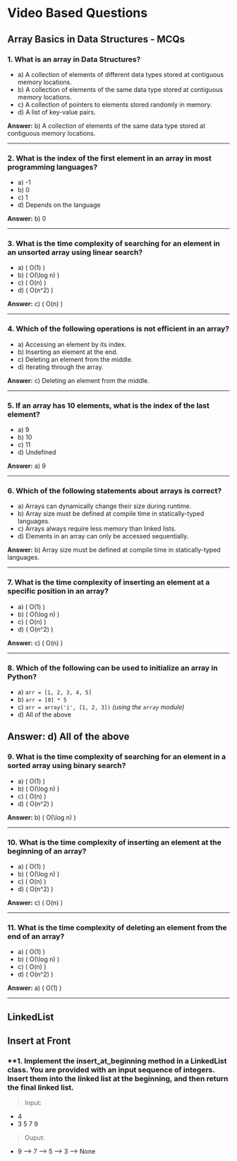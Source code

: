 # Video Based Questions

## Array Basics in Data Structures - MCQs

### **1. What is an array in Data Structures?**
- a) A collection of elements of different data types stored at contiguous memory locations.
- b) A collection of elements of the same data type stored at contiguous memory locations.
- c) A collection of pointers to elements stored randomly in memory.
- d) A list of key-value pairs.

**Answer:** b) A collection of elements of the same data type stored at contiguous memory locations.

---

### **2. What is the index of the first element in an array in most programming languages?**
- a) -1
- b) 0
- c) 1
- d) Depends on the language

**Answer:** b) 0

---

### **3. What is the time complexity of searching for an element in an unsorted array using linear search?**
- a) \( O(1) \)
- b) \( O(\log n) \)
- c) \( O(n) \)
- d) \( O(n^2) \)

**Answer:** c) \( O(n) \)

---

### **4. Which of the following operations is not efficient in an array?**
- a) Accessing an element by its index.
- b) Inserting an element at the end.
- c) Deleting an element from the middle.
- d) Iterating through the array.

**Answer:** c) Deleting an element from the middle.

---

### **5. If an array has 10 elements, what is the index of the last element?**
- a) 9
- b) 10
- c) 11
- d) Undefined

**Answer:** a) 9

---

### **6. Which of the following statements about arrays is correct?**
- a) Arrays can dynamically change their size during runtime.
- b) Array size must be defined at compile time in statically-typed languages.
- c) Arrays always require less memory than linked lists.
- d) Elements in an array can only be accessed sequentially.

**Answer:** b) Array size must be defined at compile time in statically-typed languages.

---

### **7. What is the time complexity of inserting an element at a specific position in an array?**
- a) \( O(1) \)
- b) \( O(\log n) \)
- c) \( O(n) \)
- d) \( O(n^2) \)

**Answer:** c) \( O(n) \)

---

### **8. Which of the following can be used to initialize an array in Python?**
- a) `arr = [1, 2, 3, 4, 5]`
- b) `arr = [0] * 5`
- c) `arr = array('i', [1, 2, 3])` *(using the `array` module)*
- d) All of the above

**Answer:** d) All of the above
---

### **9. What is the time complexity of searching for an element in a sorted array using binary search?**
- a) \( O(1) \)
- b) \( O(\log n) \)
- c) \( O(n) \)
- d) \( O(n^2) \)

**Answer:** b) \( O(\log n) \)

---

### **10. What is the time complexity of inserting an element at the beginning of an array?**
- a) \( O(1) \)
- b) \( O(\log n) \)
- c) \( O(n) \)
- d) \( O(n^2) \)

**Answer:** c) \( O(n) \)

---

### **11. What is the time complexity of deleting an element from the end of an array?**
- a) \( O(1) \)
- b) \( O(\log n) \)
- c) \( O(n) \)
- d) \( O(n^2) \)

**Answer:** a) \( O(1) \)

---
## LinkedList
## Insert at Front

### **1. Implement the insert_at_beginning method in a LinkedList class. You are provided with an input sequence of integers. Insert them into the linked list at the beginning, and then return the final linked list.

> Input:
- 4
- 3 5 7 9
> Ouput: 
- 9 --> 7 --> 5 --> 3 --> None

